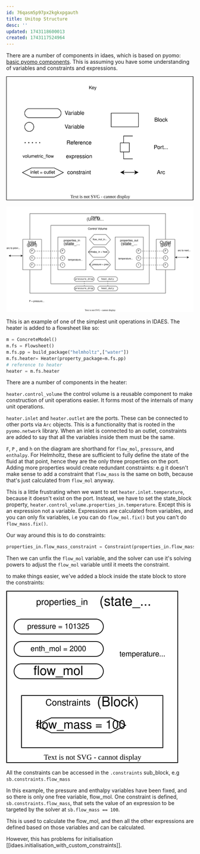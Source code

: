 ```yaml
---
id: 76qasm5p97px2kgkxpgauth
title: Unitop Structure
desc: ''
updated: 1743118600013
created: 1743117524964
---
```


There are a number of components in idaes, which is based on pyomo: [basic pyomo components](https://pyomo.readthedocs.io/en/6.8.0/pyomo_modeling_components/index.html). This is assuming you have some understanding of variables and constraints and expressions.


![Key for diagram](assets/idaes_key.drawio.svg)


![Structure of inside a heater, with the control block, ports, inlets and outlets.](assets/idaes_heater_insides.drawio.svg)


This is an example of one of the simplest unit operations in IDAES. The heater is added to a  flowsheet like so:

```py
m = ConcreteModel()
m.fs = Flowsheet()
m.fs.pp = build_package("helmholtz",["water"])
m.fs.heater= Heater(property_package=m.fs.pp)
# reference to heater
heater = m.fs.heater
```

There are a number of components in the heater:

`heater.control_volume` the control volume is a reusable component to make construction of unit operations easier. It forms most of the internals of many unit operations.

`heater.inlet` and `heater.outlet` are the ports. These can be connected to other ports via `Arc` objects. This is a functionality that is rooted in the `pyomo.network` library. When an inlet is connected to an outlet, constraints are added to say that all the variables inside them must be the same.

`F`, `P` , and `h` on the diagram are shorthand for `flow_mol`, `pressure`, and `enthalpy`. For Helmholtz, these are sufficient to fully define the state of the fluid at that point, hence they are the only three properties on the port. Adding more properties would create redundant constraints: e.g it doesn't make sense to add a constraint that `flow_mass` is the same on both, because that's just calculated from `flow_mol` anyway. 

This is a little frustrating when we want to set `heater.inlet.temperature`, because it doesn't exist on the port. Instead, we have to set the state_block property, `heater.control_volume.properties_in.temperature`. Except this is an expression not a variable. Expressions are calculated from variables, and you can only fix variables, i.e you can do `flow_mol.fix()` but you can't do `flow_mass.fix()`. 

Our way around this is to do constraints:

```py
properties_in.flow_mass_constraint = Constraint(properties_in.flow_mass == 100)
```

Then we can unfix the `flow_mol` variable, and the solver can use it's solving powers to adjust the `flow_mol` variable until it meets the constraint.

to make things easier, we've added a block inside the state block to store the constraints:

![State Block, fully specified with 2 variables fixed and one constraint](assets/idaes_custom_sb_constraints.drawio.svg)

All the constraints can be accessed in the `.constraints` sub_block, e.g `sb.constraints.flow_mass`

In this example, the pressure and enthalpy variables have been fixed, and so there is only one free variable, flow_mol. 
One constraint is defined, `sb.constraints.flow_mass`, that sets the value of an expression to be targeted by the solver at `sb.flow_mass == 100`.

This is used to calculate the flow_mol, and then all the other expressions are defined based on those variables and can be calculated.

However, this has problems for initialisation [[idaes.initialisation_with_custom_constraints]].